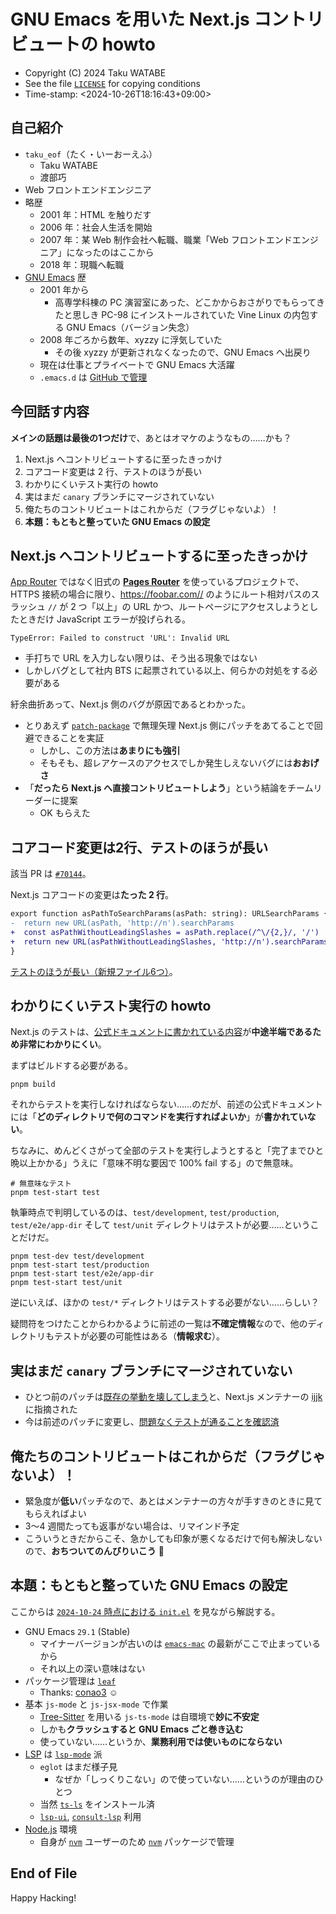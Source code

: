 # GNU Emacs を用いた Next.js コントリビュートの howto

-   Copyright (C) 2024 Taku WATABE
-   See the file [`LICENSE`](/LICENSE) for copying conditions
-   Time-stamp: <2024-10-26T18:16:43+09:00>

## 自己紹介

-   `taku_eof`（たく・いーおーえふ）
    -   Taku WATABE
    -   渡部巧
-   Web フロントエンドエンジニア
-   略歴
    -   2001 年：HTML を触りだす
    -   2006 年：社会人生活を開始
    -   2007 年：某 Web 制作会社へ転職、職業「Web フロントエンドエンジニア」になったのはここから
    -   2018 年：現職へ転職
-   [GNU Emacs](https://www.gnu.org/software/emacs/) 歴
    -   2001 年から
        -   高専学科棟の PC 演習室にあった、どこかからおさがりでもらってきたと思しき PC-98 にインストールされていた Vine Linux の内包する GNU Emacs（バージョン失念）
    -   2008 年ごろから数年、xyzzy に浮気していた
        -   その後 xyzzy が更新されなくなったので、GNU Emacs へ出戻り
    -   現在は仕事とプライベートで GNU Emacs 大活躍
    -   `.emacs.d` は [GitHub で管理](https://github.com/takueof/.emacs.d)

## 今回話す内容

**メインの話題は最後の1つだけ**で、あとはオマケのようなもの……かも？

1. Next.js へコントリビュートするに至ったきっかけ
2. コアコード変更は 2 行、テストのほうが長い
3. わかりにくいテスト実行の howto
4. 実はまだ `canary` ブランチにマージされていない
5. 俺たちのコントリビュートはこれからだ（フラグじゃないよ）！
6. **本題：もともと整っていた GNU Emacs の設定**

## Next.js へコントリビュートするに至ったきっかけ

[App Router](https://nextjs.org/docs/app) ではなく旧式の [**Pages Router**](https://nextjs.org/docs/pages) を使っているプロジェクトで、HTTPS 接続の場合に限り、https://foobar.com// のようにルート相対パスのスラッシュ `//` が 2 つ「以上」の URL かつ、ルートページにアクセスしようとしたときだけ JavaScript エラーが投げられる。

```
TypeError: Failed to construct 'URL': Invalid URL
```

-   手打ちで URL を入力しない限りは、そう出る現象ではない
-   しかしバグとして社内 BTS に起票されている以上、何らかの対処をする必要がある

紆余曲折あって、Next.js 側のバグが原因であるとわかった。

-   とりあえず [`patch-package`](https://github.com/ds300/patch-package) で無理矢理 Next.js 側にパッチをあてることで回避できることを実証
    -   しかし、この方法は**あまりにも強引**
    -   そもそも、超レアケースのアクセスでしか発生しえないバグには**おおげさ**
-   「**だったら Next.js へ直接コントリビュートしよう**」という結論をチームリーダーに提案
    -   OK もらえた

## コアコード変更は2行、テストのほうが長い

該当 PR は [`#70144`](https://github.com/vercel/next.js/pull/70144)。

Next.js コアコードの変更は**たった 2 行**。

```diff
export function asPathToSearchParams(asPath: string): URLSearchParams {
-  return new URL(asPath, 'http://n').searchParams
+  const asPathWithoutLeadingSlashes = asPath.replace(/^\/{2,}/, '/')
+  return new URL(asPathWithoutLeadingSlashes, 'http://n').searchParams
}
```

[テストのほうが長い（新規ファイル6つ）](https://github.com/vercel/next.js/pull/70144/files)。

## わかりにくいテスト実行の howto

Next.js のテストは、[公式ドキュメントに書かれている内容](https://github.com/vercel/next.js/blob/canary/contributing/core/testing.md)が**中途半端であるため非常にわかりにくい**。

まずはビルドする必要がある。

```shell
pnpm build
```

それからテストを実行しなければならない……のだが、前述の公式ドキュメントには「**どのディレクトリで何のコマンドを実行すればよいか**」が**書かれていない**。

ちなみに、めんどくさがって全部のテストを実行しようとすると「完了までひと晩以上かかる」うえに「意味不明な要因で 100% fail する」ので無意味。

```shell
# 無意味なテスト
pnpm test-start test
```

執筆時点で判明しているのは、`test/development`, `test/production`, `test/e2e/app-dir` そして `test/unit` ディレクトリはテストが必要……ということだけだ。

```shell
pnpm test-dev test/development
pnpm test-start test/production
pnpm test-start test/e2e/app-dir
pnpm test-start test/unit
```

逆にいえば、ほかの `test/*` ディレクトリはテストする必要がない……らしい？

疑問符をつけたことからわかるように前述の一覧は**不確定情報**なので、他のディレクトリもテストが必要の可能性はある（**情報求む**）。

## 実はまだ `canary` ブランチにマージされていない

-   ひとつ前のパッチは[既存の挙動を壊してしまう](https://github.com/vercel/next.js/pull/70144#issuecomment-2412178117)と、Next.js メンテナーの [ijjk](https://github.com/ijjk) に指摘された
-   今は前述のパッチに変更し、[問題なくテストが通ることを確認済](https://github.com/vercel/next.js/pull/70144#issuecomment-2418303650)

## 俺たちのコントリビュートはこれからだ（フラグじゃないよ）！

-   緊急度が**低い**パッチなので、あとはメンテナーの方々が手すきのときに見てもらえればよい
-   3〜4 週間たっても返事がない場合は、リマインド予定
-   こういうときだからこそ、急かしても印象が悪くなるだけで何も解決しないので、**おちついてのんびりいこう** 🍵

## 本題：もともと整っていた GNU Emacs の設定

ここからは [`2024-10-24` 時点における `init.el`](https://github.com/takueof/.emacs.d/blob/3f562238f08783a2a26a234086cd725e5d8c60c4/init.el) を見ながら解説する。

-   GNU Emacs `29.1` (Stable)
    -   マイナーバージョンが古いのは [`emacs-mac`](https://github.com/railwaycat/homebrew-emacsmacport) の最新がここで止まっているから
    -   それ以上の深い意味はない
-   パッケージ管理は [`leaf`](https://github.com/conao3/leaf.el)
    -   Thanks: [conao3](https://github.com/conao3) ☺️
-   基本 `js-mode` と `js-jsx-mode` で作業
    -   [Tree-Sitter](https://github.com/tree-sitter/tree-sitter) を用いる `js-ts-mode` は自環境で**妙に不安定**
    -   しかも**クラッシュすると GNU Emacs ごと巻き込む**
    -   使っていない……というか、**業務利用では使いものにならない**
-   [LSP](https://microsoft.github.io/language-server-protocol/) は [`lsp-mode`](https://github.com/emacs-lsp/lsp-mode) 派
    -   `eglot` はまだ様子見
        -   なぜか「しっくりこない」ので使っていない……というのが理由のひとつ
    -   当然 [`ts-ls`](https://emacs-lsp.github.io/lsp-mode/page/lsp-typescript/) をインストール済
    -   [`lsp-ui`](https://github.com/emacs-lsp/lsp-ui/), [`consult-lsp`](https://github.com/gagbo/consult-lsp) 利用
-   [Node.js](https://nodejs.org/) 環境
    -   自身が [`nvm`](https://github.com/nvm-sh/nvm) ユーザーのため [`nvm`](https://github.com/rejeep/nvm.el) パッケージで管理

## End of File

Happy Hacking!

